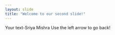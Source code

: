 ```yaml
---
layout: slide
title: "Welcome to our second slide!"
---
```

Your text-Sriya Mishra
Use the left arrow to go back!
